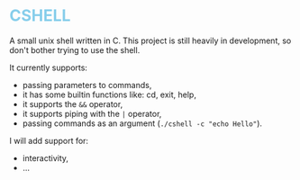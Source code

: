 # <span style="color:#87ceeb">CSHELL</span>

A small unix shell written in C.
This project is still heavily in development, so don't bother trying
to use the shell.

It currently supports:
+ passing parameters to commands,
+ it has some builtin functions like: cd, exit, help,
+ it supports the `&&` operator,
+ it supports piping with the `|` operator,
+ passing commands as an argument (```./cshell -c "echo Hello"```).

I will add support for:
+ interactivity,
+ ...
